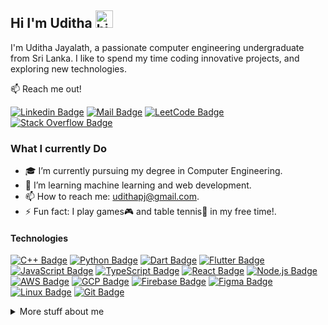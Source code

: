 ## Hi I'm Uditha <img src="https://user-images.githubusercontent.com/1303154/88677602-1635ba80-d120-11ea-84d8-d263ba5fc3c0.gif" width="28px" height="28px" alt="hi">

<!-- 🚀 Check out my New Portfolio [islemmaboud.com](https://islemmaboud.com)  -->

I'm Uditha Jayalath, a passionate computer engineering undergraduate from Sri Lanka. I like to spend my time coding innovative projects, and exploring new technologies.



:mailbox: Reach me out!

<!-- [![Twitter Badge](https://img.shields.io/badge/-@Ipenywis-1ca0f1?style=flat&labelColor=1ca0f1&logo=twitter&logoColor=white&link=https://twitter.com/Ipenywis)](https://twitter.com/Ipenywis) 
[![Mail Badge](https://img.shields.io/badge/-CoderOne-e74c3c?style=flat&labelColor=e74c3c&logo=youtube&logoColor=white)](https://youtube.com/coderone)  -->
<!-- [![Mail Badge](https://img.shields.io/badge/-@islempenywis-e84393?style=flat&labelColor=e84393&logo=instagram&logoColor=white)](https://instagram.com/islempenywis) -->
[![Linkedin Badge](https://img.shields.io/badge/-udithajayalath-0e76a8?style=flat&labelColor=0e76a8&logo=linkedin&logoColor=white)](https://www.linkedin.com/in/udithajayalath/) 
[![Mail Badge](https://img.shields.io/badge/-udithapj-c0392b?style=flat&labelColor=c0392b&logo=gmail&logoColor=white)](mailto:udithapj@gmail.com)
[![LeetCode Badge](https://img.shields.io/badge/-Uditha_PJ-FFA116?style=flat&labelColor=FFA116&logo=leetcode&logoColor=white)](https://leetcode.com/Uditha_PJ/)
[![Stack Overflow Badge](https://img.shields.io/badge/-22578404-F58025?style=flat&labelColor=F58025&logo=stack-overflow&logoColor=white)](https://stackoverflow.com/users/22578404)


<!-- TODO: Add last video link -->

### What I currently Do

- 🎓 I’m currently pursuing my degree in Computer Engineering.
- 🌱 I’m learning machine learning and web development.
- 📫 How to reach me: udithapj@gmail.com.
- ⚡ Fun fact: I play games🎮 and table tennis🏓 in my free time!.

#### Technologies

<!-- TODO: Make technologies links takes you to repositories -->

[![C++ Badge](https://img.shields.io/badge/-C++-00599C?style=for-the-badge&labelColor=black&logo=c%2B%2B&logoColor=00599C)](#)
[![Python Badge](https://img.shields.io/badge/-Python-3776AB?style=for-the-badge&labelColor=black&logo=python&logoColor=FFD43B)](#)
[![Dart Badge](https://img.shields.io/badge/-Dart-0175C2?style=for-the-badge&labelColor=black&logo=dart&logoColor=0175C2)](#)
[![Flutter Badge](https://img.shields.io/badge/-Flutter-02569B?style=for-the-badge&labelColor=black&logo=flutter&logoColor=02569B)](#)
[![JavaScript Badge](https://img.shields.io/badge/-JavaScript-F7DF1E?style=for-the-badge&labelColor=black&logo=javascript&logoColor=F7DF1E)](#)
[![TypeScript Badge](https://img.shields.io/badge/-TypeScript-3178C6?style=for-the-badge&labelColor=black&logo=typescript&logoColor=3178C6)](#)
[![React Badge](https://img.shields.io/badge/-React-61DAFB?style=for-the-badge&labelColor=black&logo=react&logoColor=61DAFB)](#)
[![Node.js Badge](https://img.shields.io/badge/-Node.js-339933?style=for-the-badge&labelColor=black&logo=node.js&logoColor=339933)](#)
[![AWS Badge](https://img.shields.io/badge/-AWS-FF9900?style=for-the-badge&labelColor=black&logo=amazon-aws&logoColor=FF9900)](#)
[![GCP Badge](https://img.shields.io/badge/-GCP-4285F4?style=for-the-badge&labelColor=black&logo=google-cloud&logoColor=4285F4)](#)
[![Firebase Badge](https://img.shields.io/badge/-Firebase-FFCA28?style=for-the-badge&labelColor=black&logo=firebase&logoColor=FFCA28)](#)
[![Figma Badge](https://img.shields.io/badge/-Figma-F24E1E?style=for-the-badge&labelColor=black&logo=figma&logoColor=F24E1E)](#)
[![Linux Badge](https://img.shields.io/badge/-Linux-FCC624?style=for-the-badge&labelColor=black&logo=linux&logoColor=FCC624)](#)
[![Git Badge](https://img.shields.io/badge/-Git-F05032?style=for-the-badge&labelColor=black&logo=git&logoColor=F05032)](#)

<!-- #### CV
- :paperclip: [My Resume/CV](https://github.com/ipenywis/ipenywis/blob/master/resumes/Islem%20Maboud%20Resume%20v2.0.pdf) -->



<!-- #### Profile Visits 

![visitors](https://visitor-badge.glitch.me/badge?page_id=UdithaPJ.UdithaPJ) -->
<!-- ![Visits](https://img.shields.io/badge/Visits-19827-blue) -->

<details>
<summary>
  More stuff about me
</summary>

<br >

<!-- I love sharing knowledge and putting tutorials, courses and posts together for helping other developers, and tjat's why CoderOne Youtube Channel exists! -->

<!-- #### Coding Stats -->

<!--START_SECTION:waka-->
<!-- ```text
TypeScript   15 hrs 41 mins  ████████████████████▓░░░░   82.29 % 
HTML         1 hr 50 mins    ██▒░░░░░░░░░░░░░░░░░░░░░░   09.61 % 
Markdown     1 hr 27 mins    ██░░░░░░░░░░░░░░░░░░░░░░░   07.63 % 
Other        2 mins          ░░░░░░░░░░░░░░░░░░░░░░░░░   00.25 % 
YAML         2 mins          ░░░░░░░░░░░░░░░░░░░░░░░░░   00.19 % 
``` -->
<!--END_SECTION:waka-->

#### Github Stats

![Ipenywis's github stats](https://github-readme-stats.vercel.app/api?username=UdithaPJ&count_private=true&theme=tokyonight&hide=contribs,prs)

</details>

